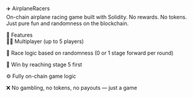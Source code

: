 ✈️ AirplaneRacers   
On-chain airplane racing game built with Solidity. 
No rewards. No tokens. Just pure fun and randomness on the blockchain.    
  
🧩 Features  
👨‍✈️ Multiplayer (up to 5 players)   
  
🔄 Race logic based on randomness (0 or 1 stage forward per round)

🏁 Win by reaching stage 5 first
   
⚙️ Fully on-chain game logic 
  
❌ No gambling, no tokens, no payouts — just a game  
  
